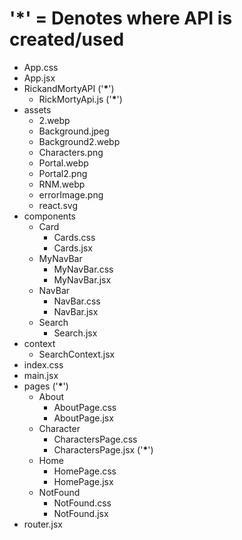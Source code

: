 # '\*' = Denotes where API is created/used

- App.css
- App.jsx
- RickandMortyAPI ('**\***')
  - RickMortyApi.js ('**\***')
- assets
  - 2.webp
  - Background.jpeg
  - Background2.webp
  - Characters.png
  - Portal.webp
  - Portal2.png
  - RNM.webp
  - errorImage.png
  - react.svg
- components
  - Card
    - Cards.css
    - Cards.jsx
  - MyNavBar
    - MyNavBar.css
    - MyNavBar.jsx
  - NavBar
    - NavBar.css
    - NavBar.jsx
  - Search
    - Search.jsx
- context
  - SearchContext.jsx
- index.css
- main.jsx
- pages ('**\***')
  - About
    - AboutPage.css
    - AboutPage.jsx
  - Character
    - CharactersPage.css
    - CharactersPage.jsx ('**\***')
  - Home
    - HomePage.css
    - HomePage.jsx
  - NotFound
    - NotFound.css
    - NotFound.jsx
- router.jsx
